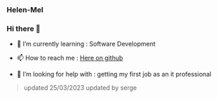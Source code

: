 ### Helen-Mel

### Hi there 👋

- 🌱 I’m currently learning : Software Development

- 📫 How to reach me : [Here on github](https://helen-mel.github.io)

- 🤔 I’m looking for help with : getting my first job as an it professional


<!--
**helen-mel/helen-mel** is a ✨ _special_ ✨ repository because its `README.md` (this file) appears on your GitHub profile.

Here are some ideas to get you started:

- 🔭 I’m currently working on ...
- 🌱 I’m currently learning ...
- 👯 I’m looking to collaborate on ...
- 🤔 I’m looking for help with ...
- 💬 Ask me about ...
- 📫 How to reach me: ...
- 😄 Pronouns: ...
- ⚡ Fun fact: ...
-->

> updated 25/03/2023
> updated by serge
